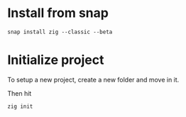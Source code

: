 # Install from snap
```shell
snap install zig --classic --beta
```

# Initialize project
To setup a new project, create a new folder and move in it.

Then hit
```shell
zig init
```
